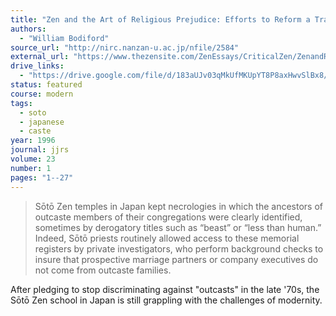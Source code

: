 ```yaml
---
title: "Zen and the Art of Religious Prejudice: Efforts to Reform a Tradition of Social Discrimination"
authors:
  - "William Bodiford"
source_url: "http://nirc.nanzan-u.ac.jp/nfile/2584"
external_url: "https://www.thezensite.com/ZenEssays/CriticalZen/ZenandReligiousPrejudice.pdf"
drive_links:
  - "https://drive.google.com/file/d/183aUJv03qMkUfMKUpYT8P8axHwvSlBx8/view?usp=drivesdk"
status: featured
course: modern
tags:
  - soto
  - japanese
  - caste
year: 1996
journal: jjrs
volume: 23
number: 1
pages: "1--27"
---
```


> Sōtō Zen temples in Japan kept necrologies in which the ancestors of outcaste members of their congregations were clearly identified, sometimes by derogatory titles such as “beast” or “less than human.” Indeed, Sōtō priests routinely allowed access to these memorial registers by private investigators, who perform background checks to insure that prospective marriage partners or company executives do not come from outcaste families.

After pledging to stop discriminating against "outcasts" in the late '70s, the Sōtō Zen school in Japan is still grappling with the challenges of modernity.
